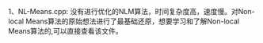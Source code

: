 1、NL-Means.cpp: 没有进行优化的NLM算法，时间复杂度高，速度慢。对Non-local Means算法的原始想法进行了最基础还原，想要学习和了解Non-local Means算法的,可以直接查看该文件。